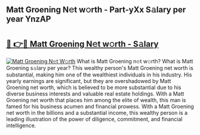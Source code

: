 ## Matt Groening N𝚎t w𝚘rth - Part-yXx S𝚊lary per year YnzAP

# <h2><a href="http://gc23zp.nevu.top/?p=Matt+Groening">🔗 👉🔴 Matt Groening N𝚎t w𝚘rth - S𝚊lary</a></h2>

[![Matt Groening N𝚎t W𝚘rth](https://i.imgur.com/Oavwk0R.jpeg)](http://gc23zp.nevu.top/?p=Matt+Groening)
What is Matt Groening n𝚎t w𝚘rth? What is Matt Groening s𝚊lary per year?
This wealthy person's Matt Groening net worth is substantial, making him one of the wealthiest individuals in his industry. His yearly earnings are significant, but they are overshadowed by Matt Groening net worth, which is believed to be more substantial due to his diverse business interests and valuable real estate holdings. With a Matt Groening net worth that places him among the elite of wealth, this man is famed for his business acumen and financial prowess. With a Matt Groening net worth in the billions and a substantial income, this wealthy person is a leading illustration of the power of diligence, commitment, and financial intelligence.
